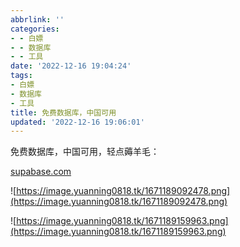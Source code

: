 ```yaml
---
abbrlink: ''
categories:
- - 白嫖
- - 数据库
- - 工具
date: '2022-12-16 19:04:24'
tags:
- 白嫖
- 数据库
- 工具
title: 免费数据库，中国可用
updated: '2022-12-16 19:06:01'
---
```

免费数据库，中国可用，轻点薅羊毛：

[supabase.com](https://supabase.com "supabase.com")


 ![https://image.yuanning0818.tk/1671189092478.png](https://image.yuanning0818.tk/1671189092478.png)


 ![https://image.yuanning0818.tk/1671189159963.png](https://image.yuanning0818.tk/1671189159963.png)
